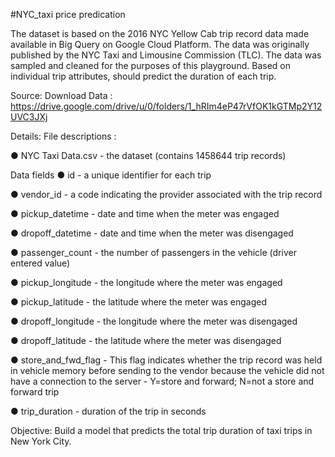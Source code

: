 #NYC_taxi price predication

The dataset is based on the 2016 NYC Yellow Cab trip record data made available in Big Query on Google Cloud Platform. The data was originally published by the NYC Taxi and Limousine Commission (TLC). The data was sampled and cleaned for the purposes of this playground. Based on individual trip attributes, should predict the duration of each trip.

Source:
Download Data : https://drive.google.com/drive/u/0/folders/1_hRIm4eP47rVfOK1kGTMp2Y12UVC3JXj

Details:
File descriptions :

● NYC Taxi Data.csv - the dataset (contains 1458644 trip records)

Data fields
● id - a unique identifier for each trip

● vendor_id - a code indicating the provider associated with the trip record

● pickup_datetime - date and time when the meter was engaged

● dropoff_datetime - date and time when the meter was disengaged

● passenger_count - the number of passengers in the vehicle (driver entered value)

● pickup_longitude - the longitude where the meter was engaged

● pickup_latitude - the latitude where the meter was engaged

● dropoff_longitude - the longitude where the meter was disengaged

● dropoff_latitude - the latitude where the meter was disengaged

● store_and_fwd_flag - This flag indicates whether the trip record was held in vehicle memory before sending to the vendor because the vehicle did not have a connection to the server - Y=store and forward; N=not a store and forward trip

● trip_duration - duration of the trip in seconds

Objective:
Build a model that predicts the total trip duration of taxi trips in New York City.
